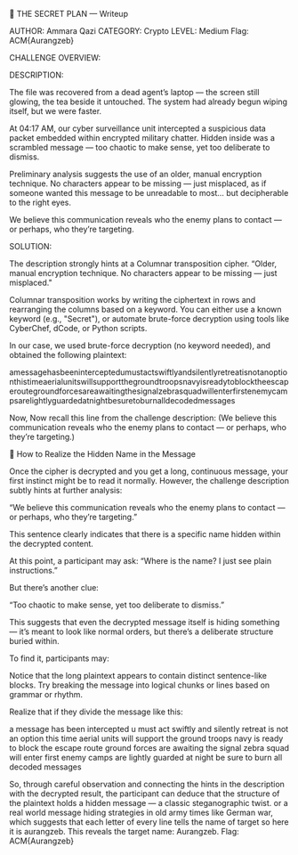 🔐 THE SECRET PLAN — Writeup

AUTHOR: Ammara Qazi
CATEGORY: Crypto
LEVEL: Medium
Flag: ACM{Aurangzeb}

CHALLENGE OVERVIEW:

DESCRIPTION:

The file was recovered from a dead agent’s laptop — the screen still glowing, the tea beside it untouched.
The system had already begun wiping itself, but we were faster.

At 04:17 AM, our cyber surveillance unit intercepted a suspicious data packet embedded within encrypted military chatter.
Hidden inside was a scrambled message — too chaotic to make sense, yet too deliberate to dismiss.

Preliminary analysis suggests the use of an older, manual encryption technique. No characters appear to be missing — just misplaced,
as if someone wanted this message to be unreadable to most… but decipherable to the right eyes.

We believe this communication reveals who the enemy plans to contact — or perhaps, who they’re targeting.


SOLUTION:

The description strongly hints at a Columnar transposition cipher.
“Older, manual encryption technique. No characters appear to be missing — just misplaced."

Columnar transposition works by writing the ciphertext in rows and rearranging the columns based on a keyword.
You can either use a known keyword (e.g., "Secret"), or automate brute-force decryption using tools like CyberChef, dCode, or Python scripts.

In our case, we used brute-force decryption (no keyword needed), and obtained the following plaintext:

amessagehasbeeninterceptedumustactswiftlyandsilentlyretreatisnotanoptionthistimeaerialunitswillsupportthegroundtroopsnavyisreadytoblocktheescaperoutegroundforcesareawaitingthesignalzebrasquadwillenterfirstenemycampsarelightlyguardedatnightbesuretoburnalldecodedmessages

Now, Now recall this line from the challenge description:
(We believe this communication reveals who the enemy plans to contact — or perhaps, who they’re targeting.)

🧠 How to Realize the Hidden Name in the Message

Once the cipher is decrypted and you get a long, continuous message, your first instinct might be to read it normally. However, the challenge description subtly hints at further analysis:

“We believe this communication reveals who the enemy plans to contact — or perhaps, who they’re targeting.”

This sentence clearly indicates that there is a specific name hidden within the decrypted content.

At this point, a participant may ask:
“Where is the name? I just see plain instructions.”

But there’s another clue:

“Too chaotic to make sense, yet too deliberate to dismiss.”

This suggests that even the decrypted message itself is hiding something — it’s meant to look like normal orders, but there’s a deliberate structure buried within.

To find it, participants may:

Notice that the long plaintext appears to contain distinct sentence-like blocks.
Try breaking the message into logical chunks or lines based on grammar or rhythm.

Realize that if they divide the message like this:

a message has been intercepted
u must act swiftly and silently
retreat is not an option this time
aerial units will support the ground troops
navy is ready to block the escape route
ground forces are awaiting the signal
zebra squad will enter first
enemy camps are lightly guarded at night
be sure to burn all decoded messages

So, through careful observation and connecting the hints in the description with the decrypted result, the participant can deduce that the structure of the plaintext holds a hidden message — a classic steganographic twist.
or a real world message hiding strategies in old army times like German war, which suggests that each letter of every line tells the name of target so here it is aurangzeb.
This reveals the target name: Aurangzeb.
Flag: ACM{Aurangzeb}